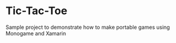 Tic-Tac-Toe
===========

Sample project to demonstrate how to make portable games using Monogame and Xamarin

